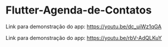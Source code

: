 # Flutter-Agenda-de-Contatos

Link para demonstração do app: https://youtu.be/dc_uiWz1qGA

Link para demonstração do app: https://youtu.be/rbV-AdQLKuY

